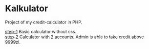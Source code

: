 # Kalkulator
Project of my credit-calculator in PHP.

<a href="https://github.com/przemuszgodus/Kalkulator/tree/step-1">step-1</a> Basic calculator without css.</br>
<a href="https://github.com/przemuszgodus/Kalkulator/tree/step-2">step-2</a> Calculator with 2 accounts. Admin is able to take credit above 9999zl.

